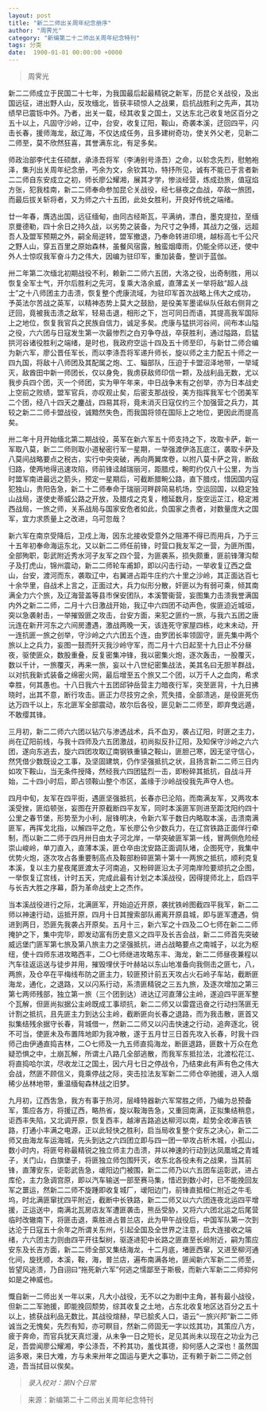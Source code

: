 ```yaml
---
layout: post
title: "新二二师出关周年纪念册序"
author: "周霁光"
category: "新编第二十二师出关周年纪念特刊"
tags: 分类
date:  1900-01-01 00:00:00 +0000
---
```

> 周霁光

新二二师成立于民国二十七年，为我国最后起最精锐之新军，历昆仑关战役，及出国远征，进出野人山，反攻缅北，皆获丰硕惊人之战果，启抗战胜利之先声，其功绩早已震铄中外。乃者，出关一载，经其收复之国土，又达东北己收复地区百分之五十以上，凡固守沙岭，辽中，台安，收复辽阳，鞍山，奇袭本溪，迂回四平，闪击长春，援师海龙，敌辽海，不仅达成任务，且多建树奇功，使关外父老，见新二二师至，莫不欣然狂喜，其誉满东北，有足多矣。

师政治部李代主任硕猷，承涤吾将军（李涛别号涤吾）之命，以轸念先烈，慰勉袍泽，集刋出关周年纪念册，丐余为文，余钦其功，特抒所见，诚有不能已于言者新二二师自东安成立之初，师长廖公耀湘，展其才学，惨淡经营，炼成劲旅，值寇焰方张，犯我桂南，新二二师奉命参加昆仑关战役，经七昼夜之血战，卒敌一旅团，而最后拔关斩将者，又为师之六十五团，此处女胜利，开良好传统之端绪。

廿一年春，膺选出国，远征缅甸，由同古经斯瓦，平满纳，漂白，墨克提拉，至缅京曼德勒，四十余日之持久战，以劣势之装备，为尺寸之争搏，其战力之强，远超吾人及盟军预期之外，嗣全局逆转，盟军撤退，乃奉命转进印境，越标高七千公尺之野人山，穿五百里之原始森林，虽餐风宿露，触蛮烟瘴雨，仍能全师以还，使中外人士惊叹我军奋斗力之伟大，因编为驻印军，重加装备，整训于蓝伽。

卅二年第二次缅北初期战役不利，赖新二二师六五团，大洛之役，出奇制胜，用以恢复全军士气，开尔后胜利之先河，复乘大洛余威，直薄孟关一举将敌“超人战士”之十八师团主力击溃，恢复整个虎康流域，为驻印军首次战略上伟大之成功，予英法尔苦战之英军，以精神态势上莫大之鼓励，是役美军墨诺纵队任敌右侧背之迂回，竟被我击溃之敌军，轻易击退，相形之下，岂可同日而语，其提高我军国际上之地位，恢复我官兵之民族自信力，诚足多矣。虎康与猛拱河谷间，间布本山隘之役，六六团与日寇发生第一次最惨烈之白刃争夺战，卒获胜利，通过隘路，启猛拱河谷诸役胜利之端绪，是时也，我政府空运十四及五十师至印，与新廿二师合编为新六军，廖公晋任军长，而以李涤吾将军递升师长，旋以师之主力配五十师之一四九国，将敌十八师团及其配属之炮、工、辎部队，压迫于卡盟沼泽地带，一举域灭，敌酋田中新一师团长，仅以身免，我虏获敌师印信一颗，及战利品无数，尤以我步兵四个团，灭一个师团，实为甲午年来，中日战争末有之创举，亦为日本战史上空前之败绩，盟军官兵，亦叹观止矣，后密支那战役，美方指挥我军七个团美军二个团，经八十四天之鏖战，四易其将，竟未消灭日寇仅约三个加强营之兵力，其较之新二二师卡盟战役，诚黯然失色，而我国将领在国际上之地位，更因此而提高矣。

卅二年十月开始缅北第二期战役，英军在新六军五十师支持之下，攻取卡萨，新一军取八莫，新二二师则取小道秘密行军一星期，一举强渡伊洛瓦底江，袭取卡萨及八莫间战略要点之税古，实行中央突破，再向两翼席卷，以拊八莫卡萨之背，断敌归路，使两地得迅速攻陷，师前锋迳越瑞丽河，距腊戍，畹町约仅八十公里，为当时盟军南进最远之箭头，预定一星期后，可截断腊畹公路，直下腊戍，惜因国内寇犯独山，贵阳告急，新二十二师奉命于瑞丽河畔辟简易机场，空运回国，以稳定独山战局，遂使史蒂威公路之开放，及腊戍之克复，稽延数月，旋空运芷江，稳定湘西战局，一旅之师，关系战局与国家安危者如此，负国家之责者，对数量庞大之国军，宜力求质量上之改进，乌可忽哉？

新六军在南京受降后，卫戍上海，因东北接收受意外之阻滞不得已而用兵，乃于三十五年初奉命海运东北，又以新二二师任前锋，时营口我友军之一营，为匪所围，全部殉职，彰武附近秀水河子友军之四个营，为匪袭系，损失颇重，匪前锋薄沟帮子及打虎山，锦州震动，新二二师轮车甫卸，即以闪击行动，一举收复辽西之盘山，台安，渡河而东，袭取辽中，右翼进占距牛庄约六十里之沙岭，其正面达百七十余华里，自战术上言之，正面过大，兵力似形分散，奸匪以为有弱可乘，倾其南满全力六个旅，及辽海营盖等县市保安团队，本溪警衞营，妄图集力击溃我誉满国内外之新二二师，二月十六日激战开始，我辽中六四团不动声色，俟匪迫近城垣，突以急袭射击，一举摧毁匪之攻击，台安方面，来犯之匪约一旅，与我六五团之唐沅连在新开河东之六间房遭遇，激战两晚一天，该连死守家屋四栋，屹末未动，开一连抗匪一旅之创举，守沙岭之六六团五个连，由罗团长率领固守，匪先集中两个旅以上之兵力，妄图一鼓而歼灭我沙岭守军，而二月十六日起至十九日止不分昼夜，驱使匪众，数股重叠，反复密集冲锋，我以密集火炮，逐次轰击，一股覆灭，数以千计，一旅覆灭，再来一旅，妄以十八世纪密集战法，美其名曰无胆羊群战，以对抗我新式装备之绵密火网，最后增至五个旅又二个团，以万千人之血肉，希求幸胜，何其愚也。十八日我六十五团邱钟岳营主力暗夜行军，突至匪背，十九日拂晓时，出其不意，断行攻击。匪正力尽技穷之余，荒失措，全部溃逃，是役匪死伤达万四千以上，东北匪军全部震动，故尔后各役，匪见新二二师至，即弃曳远遁，不敢缨其锋。

三月初，新二二师六六团以钻穴与渗透战术，兵不血刃，袭占辽阳，时匪之主力，尚在辽阳前线，与我十四师及六五团激战，初尚拟反扑辽阳，及知保守沙岭之六六团，遂向东逃去，旋六四团攻取辽南钢铁重镇之鞍山，匪胆己寒，因无坚守信心，然凭借少数既设之工事，及坚固建筑，仍作坚强抵抗之状，且扬言新二二师三日内如攻下鞍山，当无条件授降，然经我六四团猛烈一击，即粉碎其抵抗，自战斗开始，二十四小时后，即占领鞍山整个市区，盖缘于沙岭战役我先声夺人也。

四月中旬，友军在四平街，遇匪坚强抵抗，长春亦已沦陷，而南满友军，又两攻本溪受挫，匪焰顿张，妄图在开原截断四平友军，同时本溪匪军则进至距沈阳约四十公里之春节堡，形势至为小利，层锋明决，令新六军于数日内略取本溪，击溃南满匪军，再挥戈北指，以解四平之危，军长廖公令少数兵力，在辽宫铁路正面佯行牵制，而以新二二师于四月卅日由太子河北岸，一举突破匪军第一线，冒两侧危险经崇山峻岭，单刀直入，直薄本溪，匪仓卒由沈安路正面调队堵，企图死守，我集中优势火炮，逐次攻占各重要制高点及鞍部粉碎匪第十第十一两旅之抵抗，顺利克复本溪，复以主力星夜尾匪渡太子河南追，又粉碎匪沿太子河南岸险要顽抗之企图，一举恢复辽宫线，计时五天，完成此最有计划之本溪战役，因得提师北上，启四平与长吉大胜之序幕，蔚为革命战史上之杰作。

当本溪战役进行之际，北满匪军，开始迫近开原，袭扰铁岭图截四平我军，新二二师以神速行动，运抵开原，四月十日其搜索部队甫离开原县城，即与匪军遭遇，倘进到两日，恐匪先我袭占开原矣。五月十三，新六军之十四及二○七师在新二二师掩护之下，集中完毕，即发动富有历史意义之四平及长吉会战，新二二师首先突破威远堡门匪军第七旅及第八旅主力之坚强抵抗，进占战略要点之南城子，以北为枢纽，使十四师东进攻略西丰，二○七师继进攻略东丰、海龙，新二二师昼夜兼程以汽车往返运送与徒步并用，摧毁埋伏于叶赫站以东山地准备向我侧击之匪七，八，两旅，及仓卒在平梅线布防之匪主力，较匪预计前五天攻占火石岭子车站，截断匪海龙，通化，之退路，又以闪系行动，系溃匪精锐之三五九旅，及逐次增加之第三第七两师残部，独立第一旅（三个团到达）进达辽河直薄公主岭，遂迫四平匪军整个瓦解，但匪尚拟据公主岭既成工事顽抗，新二二师又以雷霆迅奋之行动扫荡匪无计割之抵抗，且先匪主力到达公主岭，截断匪向长春之退路，而为我击散，匪首又拟集结残余据守长春，背城借一，然新二二师又以闪击快速之行动，追奔逐北，锐不可当，使匪未及布置阵地即为我冲散，遂于五月廿三日首先攻入长春，时我十四师己由伊通直捣吉林，二○七师及一九五师直捣海龙，断匪退路，匪数十万众在危疑恐惧之中，土崩瓦解，所谓土八路几全部逃散，而我军东抵拉法，北渡松花江、将直捣哈尔滨，尽收龙江之国土，因六月七日之停战令，乃结束此有声有色之伟大会战，然匪不顾信义，竟乘停战之际，突击拉法友军新二二师仓卒驰援，进入人烟稀少丛林地带，重温缅甸森林战之旧梦。

九月初，辽西吿急，我方有事于热河，层峰特器新六军常胜之师，乃编为总预备军，策应各方，将援辽西，略热省，旋以鞍海告急，又重回南满，正拟集结稍息，讵西丰失陷，又北调开原，恢复西丰，越渖吉路追达柳河以南，趁势全收渖吉铁路，打通小丰满之电源，正以此轻快之胜利，启当局收复整个安东之决心，新二二师又由海龙车运海城，先头到达之六四团立即与四一团一举攻占析木城，小孤山，数小时内，将匪号称最精锐之独立师主力击溃，并以神速的行动到达凤凰城之青城子，关门山，白旗堡子，将匪独立师包围歼灭，收东北各役未有之战果，当其前锋，直薄安东，讵彰武告急，叆阳边门被围，新二二师乃以六五团车运彰武，进占库伦，主力急调宫原，即以汽车输送一部至赛马集，惜迟到数小时，已不能挽回友军之噩运，然新二二师不旋踵即收复城厂，叆阳边门，前锋直抵桓仁附近之牛毛坞，时北满匪窜扰四平附近，截断中长铁路，新二二师又以六六团连夜北运四平增援，正运送中，南满北瓦房店友军遭匪袭击，熊岳受胁，又将六六团北运之后尾营临时改辙南下，将匪击退，乘胜进占普兰店，此为甲午战役后，中国军队第一次到达沦于日寇五十余年之所谓关东州，引起全国及全世界之注意，启大连接收之端绪，六六团主力则由四平开往梨树，驱逐进犯中长路之匪直至长岭附近，嗣为策应安东及长吉方面，新二二师全部又集结海龙，十二月底，堵匪西窜，又进至柳河通化间，旋抚顺，本溪，鞍，海，普兰店，遍布南满各地，匪闻新六军新二二师至，皆望风逃溃，乃自诩曰“拖死新六军”何逃之懦鄙至于斯极，而新六军新二二师抑何如是之神威也。

慨自新一二师出关一年以来，凡大小战役，无不以之为剧中主角，甚有最小战役，但新二二军驰援，即能挽回颓势，综其收复之土地，占东北收复地区达百分之五十以上，掳获战利品无数比，其战役煊赫，早已脍炙人口，语云“一旅兴邦”新二二师诚当之无愧矣，先烈有知，亦可瞑目，然新二师固无一字以炫其功，其策应八方，疲于奔命，而官兵犹天真烂漫，从未争一日之短长，足见其尚未以现在之功业为己足，吾尝闻廖公耀湘，李公涤吾，不矜其功，羞伐其德，抑何感人之深也！虽然国运多艰，来日大难，方与未来卅年之国运与更大之事功，正有赖于新二二师之创造，吾当拭目以俟矣。

> *录入校对：第N个日常*

> 来源：新编第二十二师出关周年纪念特刊
